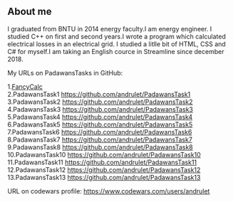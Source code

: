 ## About me

I graduated from BNTU in 2014 energy faculty.I am energy engineer. I studied C++ on first and second years.I wrote a program which calculated electrical losses in an electrical grid. I studied a litlle bit of HTML, CSS and C# for myself.I am taking an English cource in Streamline since december 2018.

My URLs on PadawansTasks in GitHub:

1.<a href="https://github.com/andrulet/FancyCalc">FancyCalc</a><br>
2.PadawansTask1 https://github.com/andrulet/PadawansTask1 <br>
3.PadawansTask2 https://github.com/andrulet/PadawansTask2 <br>
4.PadawansTask3 https://github.com/andrulet/PadawansTask3 <br>
5.PadawansTask4 https://github.com/andrulet/PadawansTask4 <br>
6.PadawansTask5 https://github.com/andrulet/PadawansTask5 <br>
7.PadawansTask6 https://github.com/andrulet/PadawansTask6 <br>
8.PadawansTask7 https://github.com/andrulet/PadawansTask7 <br>
9.PadawansTask8 https://github.com/andrulet/PadawansTask8 <br>
10.PadawansTask10 https://github.com/andrulet/PadawansTask10 <br>
11.PadawansTask11 https://github.com/andrulet/PadawansTask11 <br>
12.PadawansTask12 https://github.com/andrulet/PadawansTask12 <br>
13.PadawansTask13 https://github.com/andrulet/PadawansTask13 <br>

URL on codewars profile: https://www.codewars.com/users/andrulet
